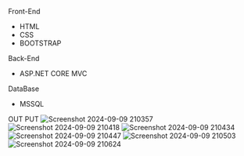 Front-End
* HTML
* CSS
* BOOTSTRAP
  
Back-End
* ASP.NET CORE MVC

DataBase
* MSSQL

OUT PUT
![Screenshot 2024-09-09 210357](https://github.com/user-attachments/assets/d3695112-cc76-40c1-8116-feb6bccd1ac1)
![Screenshot 2024-09-09 210418](https://github.com/user-attachments/assets/c0f04976-fdd6-4302-9e91-a26524613dba)
![Screenshot 2024-09-09 210434](https://github.com/user-attachments/assets/38eb64eb-a8f0-4ebf-8564-1ea48875512f)
![Screenshot 2024-09-09 210447](https://github.com/user-attachments/assets/b16b2694-2c56-4619-be32-3fd98b8bf9ae)
![Screenshot 2024-09-09 210503](https://github.com/user-attachments/assets/3403055e-9322-468c-8ce9-befabc3eab91)
![Screenshot 2024-09-09 210624](https://github.com/user-attachments/assets/ae54bc7a-5386-4b77-b5ba-35780ccf6ec0)
